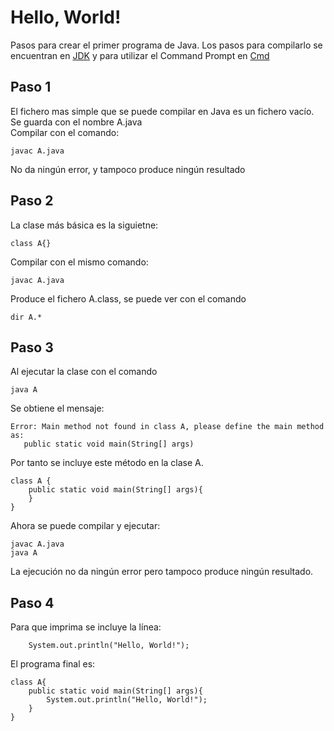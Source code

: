 # Hello, World!

Pasos para crear el primer programa de Java. Los pasos para compilarlo se encuentran en [JDK](JDK.md) y para utilizar el Command Prompt en [Cmd](Cmd.md)

## Paso 1
El fichero mas simple que se puede compilar en Java es un fichero vacío. Se guarda con el nombre A.java  
Compilar con el comando:
```
javac A.java
```

No da ning&uacute;n error, y tampoco produce ning&uacute;n resultado

## Paso 2
La clase más básica es la siguietne:
```
class A{}
```
Compilar con el mismo comando:
```
javac A.java
```
Produce el fichero A.class, se puede ver con el comando

```
dir A.*
```

## Paso 3
Al ejecutar la clase con el comando
```
java A
```
Se obtiene el mensaje:
```
Error: Main method not found in class A, please define the main method as:
   public static void main(String[] args)
```
Por tanto se incluye este m&eacute;todo en la clase A.
```
class A {
    public static void main(String[] args){
    }
}
```
Ahora se puede compilar y ejecutar:
```
javac A.java
java A
```
La ejecuci&oacute;n no da ning&uacute;n error pero tampoco produce ning&uacute;n resultado.

## Paso 4
Para que imprima se incluye la l&iacute;nea:
```
    System.out.println("Hello, World!");
```

El programa final es:
```
class A{
    public static void main(String[] args){
        System.out.println("Hello, World!");
    }
}
```

